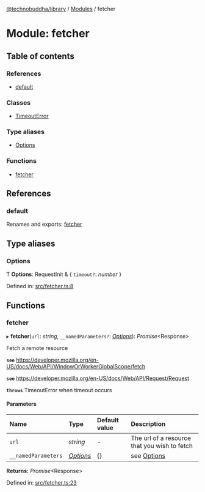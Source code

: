 [@technobuddha/library](../../README.md) / [Modules](../Modules.md) / fetcher

# Module: fetcher

## Table of contents

### References

- [default](fetcher.md#default)

### Classes

- [TimeoutError](../classes/fetcher.timeouterror.md)

### Type aliases

- [Options](fetcher.md#options)

### Functions

- [fetcher](fetcher.md#fetcher)

## References

### default

Renames and exports: [fetcher](fetcher.md#fetcher)

## Type aliases

### Options

Ƭ **Options**: RequestInit & { `timeout?`: *number*  }

Defined in: [src/fetcher.ts:8](https://github.com/technobuddha/hill.software/blob/693f679/packages/library/src/fetcher.ts#L8)

## Functions

### fetcher

▸ **fetcher**(`url`: *string*, `__namedParameters?`: [*Options*](fetcher.md#options)): *Promise*<Response\>

Fetch a remote resource

**`see`** https://developer.mozilla.org/en-US/docs/Web/API/WindowOrWorkerGlobalScope/fetch

**`see`** https://developer.mozilla.org/en-US/docs/Web/API/Request/Request

**`throws`** TimeoutError when timeout occurs

#### Parameters

| Name | Type | Default value | Description |
| :------ | :------ | :------ | :------ |
| `url` | *string* | - | The url of a resource that you wish to fetch |
| `__namedParameters` | [*Options*](fetcher.md#options) | {} | see [Options](fetcher.md#options) |

**Returns:** *Promise*<Response\>

Defined in: [src/fetcher.ts:23](https://github.com/technobuddha/hill.software/blob/693f679/packages/library/src/fetcher.ts#L23)
